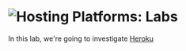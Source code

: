 # ![Hosting Platforms: Labs](../blob/master/assets/img/logo-128.png?raw=true)

In this lab, we're going to investigate [Heroku]()